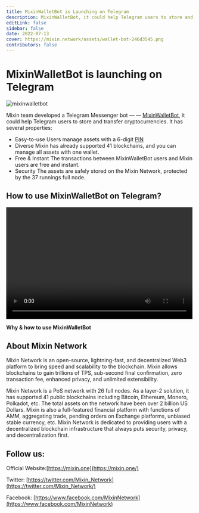 ```yaml
---
title: MixinWalletBot is Launching on Telegram
description: MixinWalletBot, it could help Telegram users to store and transfer cryptocurrencies, with properties of easy to use, diverse, free&instant, security.
editLink: false
sidebar: false
date: 2022-07-13
cover: https://mixin.network/assets/wallet-bot-246d3545.png
contributors: false
---
```


# MixinWalletBot is launching on Telegram

![mixinwalletbot](./wallet-bot.png)

Mixin team developed a Telegram Messenger bot — — [MixinWalletBot](https://t.me/MixinWalletBot), it could help Telegram users to store and transfer cryptocurrencies. It has several properties:
- Easy-to-use
  Users manage assets with a 6-digit [PIN](https://tip.id/)
- Diverse
  Mixin has already supported 41 blockchains, and you can manage all assets with one wallet.
- Free & Instant
  The transactions between MixinWalletBot users and Mixin users are free and instant.
- Security
  The assets are safely stored on the Mixin Network, protected by the 37 runnings full node.
  
## How to use MixinWalletBot on Telegram?

<video src="https://youtu.be/yDTTyCd0SK8" controls="controls" width="500" height="300"> 您的浏览器不支持播放该视频！</video>
  
**Why & how to use MixinWalletBot**
  
## About Mixin Network

Mixin Network is an open-source, lightning-fast, and decentralized Web3 platform to bring speed and scalability to the blockchain. Mixin allows blockchains to gain trillions of TPS, sub-second final confirmation, zero transaction fee, enhanced privacy, and unlimited extensibility.

Mixin Network is a PoS network with 26 full nodes. As a layer-2 solution, it has supported 41 public blockchains including Bitcoin, Ethereum, Monero, Polkadot, etc. The total assets on the network have been over 2 billion US Dollars. Mixin is also a full-featured financial platform with functions of AMM, aggregating trade, pending orders on Exchange platforms, unbiased stable currency, etc. Mixin Network is dedicated to providing users with a decentralized blockchain infrastructure that always puts security, privacy, and decentralization first.

## Follow us:

Official Website:[https://mixin.one](https://mixin.one/)

Twitter: [https://twitter.com/Mixin_Network](https://twitter.com/Mixin_Network/)

Facebook: [https://www.facebook.com/MixinNetwork](https://www.facebook.com/MixinNetwork)
